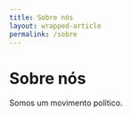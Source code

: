 ```yaml
---
title: Sobre nós
layout: wrapped-article
permalink: /sobre
---
```


# Sobre nós

Somos um movimento político.